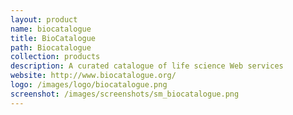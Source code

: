 ```yaml
---
layout: product
name: biocatalogue
title: BioCatalogue
path: Biocatalogue
collection: products
description: A curated catalogue of life science Web services
website: http://www.biocatalogue.org/
logo: /images/logo/biocatalogue.png
screenshot: /images/screenshots/sm_biocatalogue.png
---
```


